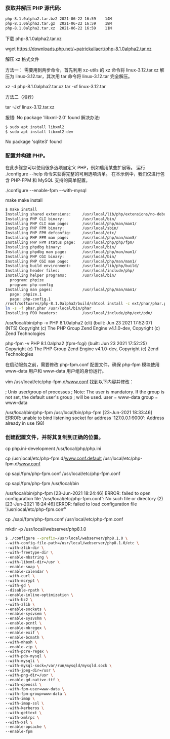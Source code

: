 

### 获取并解压 PHP 源代码:

```sh
php-8.1.0alpha2.tar.bz2	2021-06-22 16:59	14M	 
php-8.1.0alpha2.tar.gz	2021-06-22 16:59	18M	 
php-8.1.0alpha2.tar.xz	2021-06-22 16:59	11M	 
```

下载 php-8.1.0alpha2.tar.xz 

wget https://downloads.php.net/~patrickallaert/php-8.1.0alpha2.tar.xz


解压 xz 格式文件


方法一：
需要用到两步命令，首先利用 xz-utils 的 xz 命令将 linux-3.12.tar.xz 解压为 linux-3.12.tar，其次用 tar 命令将 linux-3.12.tar 完全解压。
 
xz -d php-8.1.0alpha2.tar.xz
tar -xf linux-3.12.tar
 
 
方法二（推荐）

tar -Jxf linux-3.12.tar.xz



报错: No package 'libxml-2.0' found
解决办法: 

```sh
$ sudo apt install libxml2
$ sudo apt install libxml2-dev
```

No package 'sqlite3' found



### 配置并构建 PHP。

在此步骤您可以使用很多选项自定义 PHP，例如启用某些扩展等。 运行 ./configure --help 命令来获得完整的可用选项清单。 在本示例中，我们仅进行包含 PHP-FPM 和 MySQL 支持的简单配置。



./configure --enable-fpm --with-mysql

make
make install

 
```sh
$ make install
Installing shared extensions:     /usr/local/lib/php/extensions/no-debug-non-zts-20201009/
Installing PHP CLI binary:        /usr/local/bin/
Installing PHP CLI man page:      /usr/local/php/man/man1/
Installing PHP FPM binary:        /usr/local/sbin/
Installing PHP FPM defconfig:     /usr/local/etc/
Installing PHP FPM man page:      /usr/local/php/man/man8/
Installing PHP FPM status page:   /usr/local/php/php/fpm/
Installing phpdbg binary:         /usr/local/bin/
Installing phpdbg man page:       /usr/local/php/man/man1/
Installing PHP CGI binary:        /usr/local/bin/
Installing PHP CGI man page:      /usr/local/php/man/man1/
Installing build environment:     /usr/local/lib/php/build/
Installing header files:          /usr/local/include/php/
Installing helper programs:       /usr/local/bin/
  program: phpize
  program: php-config
Installing man pages:             /usr/local/php/man/man1/
  page: phpize.1
  page: php-config.1
/root/softwares/php-8.1.0alpha2/build/shtool install -c ext/phar/phar.phar /usr/local/bin/phar.phar
ln -s -f phar.phar /usr/local/bin/phar
Installing PDO headers:           /usr/local/include/php/ext/pdo/
```



/usr/local/bin/php -v
PHP 8.1.0alpha2 (cli) (built: Jun 23 2021 17:52:07) (NTS)
Copyright (c) The PHP Group
Zend Engine v4.1.0-dev, Copyright (c) Zend Technologies


 php-fpm -v
PHP 8.1.0alpha2 (fpm-fcgi) (built: Jun 23 2021 17:52:25)
Copyright (c) The PHP Group
Zend Engine v4.1.0-dev, Copyright (c) Zend Technologies


在启动服务之前，需要修改 php-fpm.conf 配置文件，确保 php-fpm 模块使用 www-data 用户和 www-data 用户组的身份运行。

vim /usr/local/etc/php-fpm.d/www.conf
找到以下内容并修改：

; Unix user/group of processes
; Note: The user is mandatory. If the group is not set, the default user's group
;       will be used.
user = www-data
group = www-data


/usr/local/bin/php-fpm
/usr/local/bin/php-fpm
[23-Jun-2021 18:33:46] ERROR: unable to bind listening socket for address '127.0.0.1:9000': Address already in use (98)



### 创建配置文件，并将其复制到正确的位置。


cp php.ini-development /usr/local/php/php.ini

cp /usr/local/etc/php-fpm.d/www.conf.default /usr/local/etc/php-fpm.d/www.conf

cp sapi/fpm/php-fpm.conf /usr/local/etc/php-fpm.conf

cp sapi/fpm/php-fpm /usr/local/bin



 /usr/local/bin/php-fpm
[23-Jun-2021 18:24:46] ERROR: failed to open configuration file '/usr/local/etc/php-fpm.conf': No such file or directory (2)
[23-Jun-2021 18:24:46] ERROR: failed to load configuration file '/usr/local/etc/php-fpm.conf'

cp ./sapi/fpm/php-fpm.conf /usr/local/etc/php-fpm.conf



mkdir -p /usr/local/webserver/php8.1.0


```sh
$ ./configure --prefix=/usr/local/webserver/php8.1.0 \
--with-config-file-path=/usr/local/webserver/php8.1.0/etc \
--with-zlib-dir \
--with-freetype-dir \
--enable-mbstring \
--with-libxml-dir=/usr \
--enable-soap \
--enable-calendar \
--with-curl \
--with-mcrypt \
--with-gd \
--disable-rpath \
--enable-inline-optimization \
--with-bz2 \
--with-zlib \
--enable-sockets \
--enable-sysvsem \
--enable-sysvshm \
--enable-pcntl \
--enable-mbregex \
--enable-exif \
--enable-bcmath \
--with-mhash \
--enable-zip \
--with-pcre-regex \
--with-pdo-mysql \
--with-mysqli \
--with-mysql-sock=/var/run/mysqld/mysqld.sock \
--with-jpeg-dir=/usr \
--with-png-dir=/usr \
--enable-gd-native-ttf \
--with-openssl \
--with-fpm-user=www-data \
--with-fpm-group=www-data \
--with-imap \
--with-imap-ssl \
--with-kerberos \
--with-gettext \
--with-xmlrpc \
--with-xsl \
--enable-opcache \
--enable-fpm
```